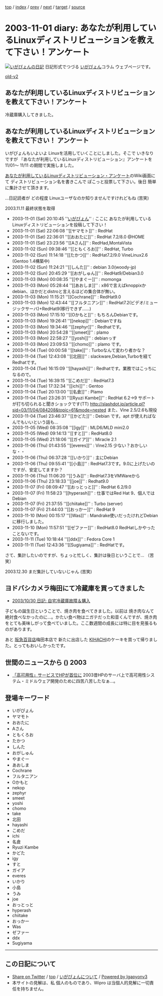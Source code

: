 [top](../index.html) 
 / [index](index.html) 
 / [prev](ig031031.html) 
 / [next](ig031102.html) 
 / [target](http://www.igapyon.jp/igapyon/diary/2003/ig031101.html) 
 / [source](https://github.com/igapyon/diary/blob/master/2003/ig031101.src.md) 

2003-11-01 diary: あなたが利用しているLinuxディストリビューションを教えて下さい！アンケート
=====================================================================================================
[![いがぴょんの日記](http://www.igapyon.jp/igapyon/diary/images/iga200306s.jpg "いがぴょん")](http://www.igapyon.jp/igapyon/diary/memo/memoigapyon.html) 日記形式でつづる [いがぴょん](http://www.igapyon.jp/igapyon/diary/memo/memoigapyon.html)コラム ウェブページです。

[old-v2](ig031101-orig.html)

## あなたが利用しているLinuxディストリビューションを教えて下さい！アンケート

冷蔵庫購入してきました。


## あなたが利用しているLinuxディストリビューションを教えて下さい！ アンケート

いがぴょんもいよいよ Linuxを活用していくことにしました。そこで いきなりですが 『あなたが利用しているLinuxディストリビューション』アンケートを11/01～ 11/11 の期間で実施しました。

[あなたが利用しているLinuxディストリビューション・アンケート](http://www.hyuki.com/yukiwiki/wiki.cgi?%A4%A4%A4%AC%A4%D4%A4%E7%A4%F3Wiki#i0)のWiki画面にて ディストリビューション名を書きこんで ぽこっと投票して下さい。後日 簡単に集計させて頂きます。

…日記読者が どの程度 Linuxユーザなのか知りませんですけれどもね (苦笑)

2003.11.11 最終状態を取得

- 2003-11-01 (Sat) 20:10:45 ''[いがぴょん](../memo/memoigapyon.html)'' : ここに あなたが利用しているLinuxディストリビューションを投稿して下さい！
- 2003-11-01 (Sat) 22:06:08 ''[[ヤマモト]]'' : RedHat
- 2003-11-01 (Sat) 22:36:01 ''[[おおたに]]'' : RedHat 7.2/8.0 @HOME
- 2003-11-01 (Sat) 23:23:56 ''[[Aさん]]'' : RedHad,MontaVista
- 2003-11-02 (Sun) 09:38:46 ''[[ともくろお]]'' : RedHat, Turbo
- 2003-11-02 (Sun) 11:14:18 ''[[たかつ]]'' : RedHat7.2/9.0 VineLinux2.6 (Gentoo 1.4構築中)
- 2003-11-02 (Sun) 11:24:21 ''[[しんた]]'' : debian 3.0(woody-jp)
- 2003-11-02 (Sun) 20:45:29 ''[[おがしゅん]]'' : RedHat9/Debian3.0
- 2003-11-03 (Mon) 00:08:35 ''[[やまぐー]]'' : momonga
- 2003-11-03 (Mon) 05:28:44 ''[[あおしま]]'' : x86で言えばknoppixかdebian、ほかだとdistroと言えるほどの集合体が無い。
- 2003-11-03 (Mon) 11:15:21 ''[[Cochrane]]'' : RedHat9.0
- 2003-11-03 (Mon) 12:43:44 ''[[フルタニアン]]'' : RedHat7.2(ビデオ/ミュージックサーバ)+RedHat9(移行できず……)
- 2003-11-03 (Mon) 17:15:10 ''[[Oかもと]]'' : もちろんDebianです。
- 2003-11-03 (Mon) 19:26:41 ''[[nekop]]'' : Debianですね
- 2003-11-03 (Mon) 19:34:46 ''[[zephyr]]'' : Redhatです。
- 2003-11-03 (Mon) 20:54:28 ''[[smeet]]'' : plamo
- 2003-11-03 (Mon) 22:58:27 ''[[yoshi]]'' : debianっす
- 2003-11-03 (Mon) 23:09:53 ''[[chomo]]'' : plamo です。
- 2003-11-04 (Tue) 00:00:58 ''[[take]]'' : Turboなんて変わり者かな？
- 2003-11-04 (Tue) 12:43:08 ''[[北田]]'' : slackware,Debian,Turboを経てRedhatです。
- 2003-11-04 (Tue) 16:15:09 ''[[hayashi]]'' : Redhatです。業務ではこっちになるので。
- 2003-11-04 (Tue) 16:39:15 ''[[こめだ]]'' : RedHat7.3
- 2003-11-04 (Tue) 17:32:34 ''[[ichi]]'' : Gentoo
- 2003-11-04 (Tue) 20:13:00 ''[[名倉]]'' : Plamo
- 2003-11-04 (Tue) 23:26:31 ''[[Ryuzi Kambe]]'' : RedHat 6.2->9 サポートが打ち切られると聞きショックです(TT)  http://slashdot.jp/article.pl?sid=03/11/04/084208&topic=61&mode=nested また、Vine 2.5/2.6も現役
- 2003-11-04 (Tue) 23:46:37 ''[[かどた]]'' : Debian です。apt が使えればなんでもいいという話も...
- 2003-11-05 (Wed) 08:35:08 ''[[igy]]'' : MLD6/MLD mini2.0
- 2003-11-05 (Wed) 09:14:13 ''[[すと]]'' : RedHat8.0
- 2003-11-05 (Wed) 21:18:06 ''[[ガイア]]'' : Miracle 2.1
- 2003-11-06 (Thu) 01:43:55 ''[[everes]]'' : Vine2.15 少ない？おかしいな・・
- 2003-11-06 (Thu) 06:37:28 ''[[いかり]]'' : 主にDebian
- 2003-11-06 (Thu) 09:55:41 ''[[小島]]'' : RedHat7.3です。9.0に上げたいのですが、安定してますか？
- 2003-11-06 (Thu) 11:06:20 ''[[うみ]]'' : RedHat7.3をVMWareから
- 2003-11-06 (Thu) 23:18:33 ''[[joe]]'' : Redhat9.0
- 2003-11-07 (Fri) 08:09:47 ''[[おっとっと]]'' : RedHat 6.2/9.0
- 2003-11-07 (Fri) 11:58:23 ''[[hyperash]]'' : 仕事ではRed Hat 9、個人ではDebian
- 2003-11-07 (Fri) 21:37:55 ''[[chiitake]]'' : Turbo (server)
- 2003-11-07 (Fri) 21:44:03 ''[[おっかー]]'' : RedHat 9
- 2003-11-10 (Mon) 00:15:17 ''[[Was]]'' : Mandrake使いだったけれどDebianに移行しました。
- 2003-11-10 (Mon) 11:57:51 ''[[ゼファー]]'' : RedHat8.0 RedHatしかやったことないです。
- 2003-11-11 (Tue) 10:18:44 ''[[ddx]]'' : Fedora Core 1
- 2003-11-11 (Tue) 12:43:36 ''[[Sugiyama]]'' : RedHatです。

さて、集計したいのですが、ちょっと忙しく、集計は後日ということで… （苦笑）

2003.12.30 まだ集計していないじゃん (苦笑)

## ヨドバシカメラ梅田にて冷蔵庫を買ってきました

* [2003/10/30 日記: 自宅冷蔵庫故障＆購入](ig031030.html)

子どもの誕生日ということで、焼き肉を食べてきました。以前は 焼き肉なんて絶対食べなかったのに…。かたい食べ物はニガテだった和音くんですが、焼き肉をとても美味しがって食べていました。ここ数週間の成長には特に目を見張るものがあります。

あと [阪急百貨店](http://www.hankyu-dept.co.jp/)梅田本店で 新たに出店した [KIHACHI](http://www.kihachi.co.jp/)のケーキを買って帰りました。とってもおいしかったです。

## 世間のニュースから () 2003

* [「高可用性」サービスでHPが首位に](http://www.zdnet.co.jp/news/0310/31/nebt_22.html)  2003昔HPのサーバ上で高可用性システム・ミドルウェア開発のために四苦八苦したなぁ…。

## 登場キーワード

* いがぴょん
* ヤマモト
* おおたに
* Aさん
* ともくろお
* たかつ
* しんた
* おがしゅん
* やまぐー
* あおしま
* Cochrane
* フルタニアン
* Oかもと
* nekop
* zephyr
* smeet
* yoshi
* chomo
* take
* 北田
* hayashi
* こめだ
* ichi
* 名倉
* Ryuzi Kambe
* かどた
* igy
* すと
* ガイア
* everes
* いかり
* 小島
* うみ
* joe
* おっとっと
* hyperash
* chiitake
* おっかー
* Was
* ゼファー
* ddx
* Sugiyama

----------------------------------------------------------------------------------------------------

## この日記について

* [Share on Twitter](https://twitter.com/intent/tweet?hashtags=igapyon%2Cdiary%2C%E3%81%84%E3%81%8C%E3%81%B4%E3%82%87%E3%82%93%2C%E3%81%84%E3%81%8C%E3%81%B4%E3%82%87%E3%82%93%2C%E3%83%A4%E3%83%9E%E3%83%A2%E3%83%88%2C%E3%81%8A%E3%81%8A%E3%81%9F%E3%81%AB%2CA%E3%81%95%E3%82%93%2C%E3%81%A8%E3%82%82%E3%81%8F%E3%82%8D%E3%81%8A%2C%E3%81%9F%E3%81%8B%E3%81%A4%2C%E3%81%97%E3%82%93%E3%81%9F%2C%E3%81%8A%E3%81%8C%E3%81%97%E3%82%85%E3%82%93%2C%E3%82%84%E3%81%BE%E3%81%90%E3%83%BC%2C%E3%81%82%E3%81%8A%E3%81%97%E3%81%BE%2CCochrane%2C%E3%83%95%E3%83%AB%E3%82%BF%E3%83%8B%E3%82%A2%E3%83%B3%2CO%E3%81%8B%E3%82%82%E3%81%A8%2Cnekop%2Czephyr%2Csmeet%2Cyoshi%2Cchomo%2Ctake%2C%E5%8C%97%E7%94%B0%2Chayashi%2C%E3%81%93%E3%82%81%E3%81%A0%2Cichi%2C%E5%90%8D%E5%80%89%2CRyuzi+Kambe%2C%E3%81%8B%E3%81%A9%E3%81%9F%2Cigy%2C%E3%81%99%E3%81%A8%2C%E3%82%AC%E3%82%A4%E3%82%A2%2Ceveres%2C%E3%81%84%E3%81%8B%E3%82%8A%2C%E5%B0%8F%E5%B3%B6%2C%E3%81%86%E3%81%BF%2Cjoe%2C%E3%81%8A%E3%81%A3%E3%81%A8%E3%81%A3%E3%81%A8%2Chyperash%2Cchiitake%2C%E3%81%8A%E3%81%A3%E3%81%8B%E3%83%BC%2CWas%2C%E3%82%BC%E3%83%95%E3%82%A1%E3%83%BC%2Cddx%2CSugiyama&text=%E3%81%82%E3%81%AA%E3%81%9F%E3%81%8C%E5%88%A9%E7%94%A8%E3%81%97%E3%81%A6%E3%81%84%E3%82%8BLinux%E3%83%87%E3%82%A3%E3%82%B9%E3%83%88%E3%83%AA%E3%83%93%E3%83%A5%E3%83%BC%E3%82%B7%E3%83%A7%E3%83%B3%E3%82%92%E6%95%99%E3%81%88%E3%81%A6%E4%B8%8B%E3%81%95%E3%81%84%EF%BC%81%E3%82%A2%E3%83%B3%E3%82%B1%E3%83%BC%E3%83%88&url=http%3A%2F%2Fwww.igapyon.jp%2Figapyon%2Fdiary%2F2003%2Fig031101.html) / [top](../index.html) / [いがぴょんについて](http://www.igapyon.jp/igapyon/diary/memo/memoigapyon.html) / [Powered by Igapyonv3](https://github.com/igapyon/igapyonv3)
* 本サイトの見解は、私 個人のものであり、Wipro は当個人的見解に一切責任を持ちません。 
